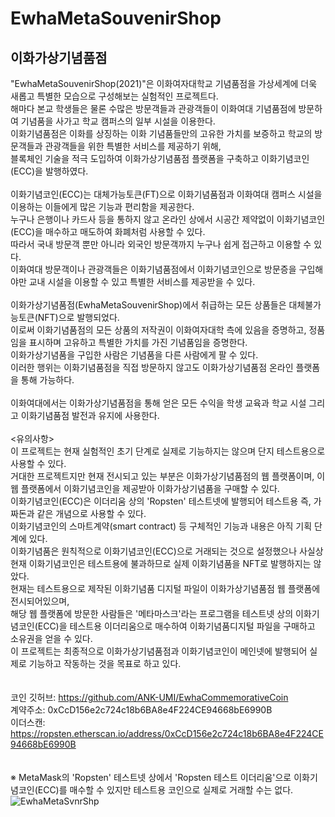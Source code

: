# EwhaMetaSouvenirShop

## 이화가상기념품점
"EwhaMetaSouvenirShop(2021)"은 이화여자대학교 기념품점을 가상세계에 더욱 새롭고 특별한 모습으로 구성해보는 실험적인 프로젝트다.<br>
해마다 본교 학생들은 물론 수많은 방문객들과 관광객들이 이화여대 기념품점에 방문하여 기념품을 사가고 학교 캠퍼스의 일부 시설을 이용한다.<br>
이화기념품점은 이화를 상징하는 이화 기념품들만의 고유한 가치를 보증하고 학교의 방문객들과 관광객들을 위한 특별한 서비스를 제공하기 위해,<br>
블록체인 기술을 적극 도입하여 이화가상기념품점 플랫폼을 구축하고 이화기념코인(ECC)을 발행하였다.<br>
<br>
이화기념코인(ECC)는 대체가능토큰(FT)으로 이화기념품점과 이화여대 캠퍼스 시설을 이용하는 이들에게 많은 기능과 편리함을 제공한다.<br>
누구나 은행이나 카드사 등을 통하지 않고 온라인 상에서 시공간 제약없이 이화기념코인(ECC)을 매수하고 매도하여 화폐처럼 사용할 수 있다.<br>
따라서 국내 방문객 뿐만 아니라 외국인 방문객까지 누구나 쉽게 접근하고 이용할 수 있다.<br>
이화여대 방문객이나 관광객들은 이화기념품점에서 이화기념코인으로 방문증을 구입해야만 교내 시설을 이용할 수 있고 특별한 서비스를 제공받을 수 있다.<br>
<br>
이화가상기념품점(EwhaMetaSouvenirShop)에서 취급하는 모든 상품들은 대체불가능토큰(NFT)으로 발행되었다.<br>
이로써 이화기념품점의 모든 상품의 저작권이 이화여자대학 측에 있음을 증명하고, 정품임을 표시하며 고유하고 특별한 가치를 가진 기념품임을 증명한다.<br>
이화가상기념품을 구입한 사람은 기념품을 다른 사람에게 팔 수 있다.<br>
이러한 행위는 이화기념품점을 직접 방문하지 않고도 이화가상기념품점 온라인 플랫폼을 통해 가능하다.<br>
<br>
이화여대에서는 이화가상기념품점을 통해 얻은 모든 수익을 학생 교육과 학교 시설 그리고 이화기념품점 발전과 유지에 사용한다.<br>
<br>
<유의사항><br>
이 프로젝트는 현재 실험적인 초기 단계로 실제로 기능하지는 않으며 단지 테스트용으로 사용할 수 있다.<br>
거대한 프로젝트지만 현재 전시되고 있는 부분은 이화가상기념품점의 웹 플랫폼이며, 이 웹 플랫폼에서 이화기념코인을 제공받아 이화가상기념품을 구매할 수 있다.<br>
이화기념코인(ECC)은 이더리움 상의 'Ropsten' 테스트넷에 발행되어 테스트용 즉, 가짜돈과 같은 개념으로 사용할 수 있다.<br>
이화기념코인의 스마트계약(smart contract) 등 구체적인 기능과 내용은 아직 기획 단계에 있다.<br>
이화기념품은 원칙적으로 이화기념코인(ECC)으로 거래되는 것으로 설정했으나 사실상 현재 이화기념코인은 테스트용에 불과하므로 실제 이화기념품을 NFT로 발행하지는 않았다.<br>
현재는 테스트용으로 제작된 이화기념품 디지털 파일이 이화가상기념품점 웹 플랫폼에 전시되어있으며,<br>
해당 웹 플랫폼에 방문한 사람들은 '메타마스크'라는 프로그램을 테스트넷 상의 이화기념코인(ECC)을 테스트용 이더리움으로 매수하여 이화기념품디지털 파일을 구매하고 소유권을 얻을 수 있다.<br>
이 프로젝트는 최종적으로 이화가상기념품점과 이화기념코인이 메인넷에 발행되어 실제로 기능하고 작동하는 것을 목표로 하고 있다.<br>
<br><br>
코인 깃허브: https://github.com/ANK-UMI/EwhaCommemorativeCoin<br>
계약주소: 0xCcD156e2c724c18b6BA8e4F224CE94668bE6990B<br>
이더스캔: https://ropsten.etherscan.io/address/0xCcD156e2c724c18b6BA8e4F224CE94668bE6990B<br>
<br><br>
※ MetaMask의 'Ropsten' 테스트넷 상에서 'Ropsten 테스트 이더리움'으로 이화기념코인(ECC)를 매수할 수 있지만 테스트용 코인으로 실제로 거래할 수는 없다.
<br>![EwhaMetaSvnrShp](https://user-images.githubusercontent.com/54223902/221043050-64b7bfae-9131-4492-8fce-a5e8be34d906.png)

